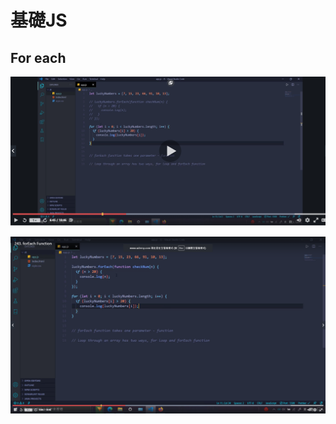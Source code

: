 # 基礎JS

## For each

![](.gitbook/assets/image%20%28247%29.png)

![](.gitbook/assets/image%20%28248%29.png)

